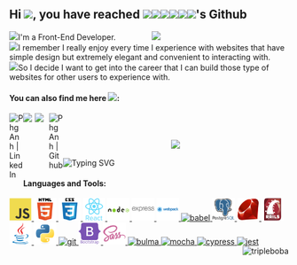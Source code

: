 ## Hi <img width="4%" src="https://media.giphy.com/media/hvRJCLFzcasrR4ia7z/giphy.gif" />, you have reached <img width="5%" src="https://cdn-icons-png.flaticon.com/512/4019/4019665.png" ><img width="5%" src="https://cdn-icons-png.flaticon.com/512/4019/4019919.png" ><img width="5%" src="https://cdn-icons-png.flaticon.com/512/4019/4019787.png" ><img width="4%" src="https://cdn-icons-png.flaticon.com/512/4019/4019828.png" ><img width="5%" src="https://cdn-icons-png.flaticon.com/512/4019/4019733.png" ><img width="5%" src="https://cdn-icons-png.flaticon.com/512/4019/4019978.png" >'s Github 

<img align="right" src="https://github.com/SP-XD/SP-XD/blob/main/images/dino_rounded.gif?raw=true" href="https://github.com/SP-XD" width="49%" />
<div>
<img width="4%" src="https://cdn-icons-png.flaticon.com/512/7206/7206286.png"/>I'm a Front-End Developer.<br>
<img width="4%" src="https://cdn-icons-png.flaticon.com/512/7206/7206282.png">I remember I really enjoy every time I experience with websites that have simple design but extremely elegant and convenient to interacting with.<br>
<img width="3.5%" src="https://cdn-icons-png.flaticon.com/512/7206/7206291.png">So I decide I want to get into the career that I can build those type of websites for other users to experience with.<br>
</div>


#### You can also find me here <img width="4%" src="https://cdn-icons-png.flaticon.com/512/7206/7206274.png"/>:
[<img align="left" width="5%" alt="PhgAnh | LinkedIn" src="https://cdn-icons.flaticon.com/png/512/3488/premium/3488326.png?token=exp=1649402666~hmac=09cc9b602a1880c3984806ba68c35eee"/>][linkedin]
[<img align="left" width="4.2%" src="https://cdn-icons.flaticon.com/png/512/896/premium/896846.png?token=exp=1649402830~hmac=727220b2c819e4e102932967b1882129" />][resume]
[<img align="left" width="5%" src="https://cdn-icons.flaticon.com/png/512/2721/premium/2721688.png?token=exp=1649402719~hmac=3f97371cf599ee192d6187774e193aa5"/>][portfolio]
[<img align="left" width="5%" alt="PhgAnh | Github" src="https://cdn-icons.flaticon.com/png/512/3488/premium/3488426.png?token=exp=1649402271~hmac=25d6db0f9302dd6d0aa377078e673db7"/>][other github]
<br><br>
<p align="center" width="100%">
  <img width="4%" src="https://github.githubassets.com/images/mona-loading-default.gif"></img>

  ![Typing SVG](https://readme-typing-svg.herokuapp.com?font=Helvetica&size=15&duration=3000&color=3E3E3E&center=true&center=true&center=true&lines=loading+fun+.+.+.+.+.+;.+.+.+.+.+.+.+.+.+;one+moment+please+.+.+.)
    
</p>

[linkedin]: https://linkedin.com/in/phganh
[resume]: https://bit.ly/3NS3fXs
[portfolio]: https://phganh.com
[other github]: https://github.com/phganh


<h4>Languages and Tools:</h4>
<a href="https://developer.mozilla.org/en-US/docs/Web/JavaScript" target="_blank" rel="noreferrer"> <img src="https://raw.githubusercontent.com/devicons/devicon/master/icons/javascript/javascript-original.svg" alt="javascript" width="8%"/> </a>
<a href="https://www.w3.org/html/" target="_blank" rel="noreferrer"> <img src="https://raw.githubusercontent.com/devicons/devicon/master/icons/html5/html5-original-wordmark.svg" alt="html5" width="8%"/> </a>
<a href="https://www.w3schools.com/css/" target="_blank" rel="noreferrer"> <img src="https://raw.githubusercontent.com/devicons/devicon/master/icons/css3/css3-original-wordmark.svg" alt="css3" width="8%"/> </a>
<a href="https://reactjs.org/" target="_blank" rel="noreferrer"> <img src="https://raw.githubusercontent.com/devicons/devicon/master/icons/react/react-original-wordmark.svg" alt="react" width="8%"/> </a>
<a href="https://nodejs.org" target="_blank" rel="noreferrer"> <img src="https://raw.githubusercontent.com/devicons/devicon/master/icons/nodejs/nodejs-original-wordmark.svg" alt="nodejs" width="8%"/> </a>
<a href="https://expressjs.com" target="_blank" rel="noreferrer"> <img src="https://raw.githubusercontent.com/devicons/devicon/master/icons/express/express-original-wordmark.svg" alt="express" width="8%"/> </a>
<a href="https://webpack.js.org" target="_blank" rel="noreferrer"> <img src="https://raw.githubusercontent.com/devicons/devicon/d00d0969292a6569d45b06d3f350f463a0107b0d/icons/webpack/webpack-original-wordmark.svg" alt="webpack" width="8%"/> </a>
<a href="https://babeljs.io/" target="_blank" rel="noreferrer"> <img src="https://www.vectorlogo.zone/logos/babeljs/babeljs-icon.svg" alt="babel" width="8%"/> </a>
<a href="https://www.postgresql.org" target="_blank" rel="noreferrer"> <img src="https://raw.githubusercontent.com/devicons/devicon/master/icons/postgresql/postgresql-original-wordmark.svg" alt="postgresql" width="8%"/> </a>
<a href="https://www.ruby-lang.org/en/" target="_blank" rel="noreferrer"> <img src="https://raw.githubusercontent.com/devicons/devicon/master/icons/ruby/ruby-original.svg" alt="ruby" width="8%"/> </a>
<a href="https://rubyonrails.org" target="_blank" rel="noreferrer"> <img src="https://raw.githubusercontent.com/devicons/devicon/master/icons/rails/rails-original-wordmark.svg" alt="rails" width="8%"/> </a>
<a href="https://www.java.com" target="_blank" rel="noreferrer"> <img src="https://raw.githubusercontent.com/devicons/devicon/master/icons/java/java-original.svg" alt="java" width="8%"/> </a>
<a href="https://www.python.org" target="_blank" rel="noreferrer"> <img src="https://raw.githubusercontent.com/devicons/devicon/master/icons/python/python-original.svg" alt="python" width="8%"/> </a>
<a href="https://git-scm.com/" target="_blank" rel="noreferrer"> <img src="https://www.vectorlogo.zone/logos/git-scm/git-scm-icon.svg" alt="git" width="8%"/> </a>
<a href="https://getbootstrap.com" target="_blank" rel="noreferrer"> <img src="https://raw.githubusercontent.com/devicons/devicon/master/icons/bootstrap/bootstrap-plain-wordmark.svg" alt="bootstrap" width="8%"/> </a>
<a href="https://sass-lang.com" target="_blank" rel="noreferrer"> <img src="https://raw.githubusercontent.com/devicons/devicon/master/icons/sass/sass-original.svg" alt="sass" width="8%"/> </a>
<a href="https://bulma.io/" target="_blank" rel="noreferrer"> <img src="https://raw.githubusercontent.com/gilbarbara/logos/804dc257b59e144eaca5bc6ffd16949752c6f789/logos/bulma.svg" alt="bulma" width="8%"/> </a>
<a href="https://mochajs.org" target="_blank" rel="noreferrer"> <img src="https://www.vectorlogo.zone/logos/mochajs/mochajs-icon.svg" alt="mocha" width="8%"/> </a>
<a href="https://www.cypress.io" target="_blank" rel="noreferrer"> <img src="https://raw.githubusercontent.com/simple-icons/simple-icons/6e46ec1fc23b60c8fd0d2f2ff46db82e16dbd75f/icons/cypress.svg" alt="cypress" width="8%"/> </a>
<a href="https://jestjs.io" target="_blank" rel="noreferrer"> <img src="https://www.vectorlogo.zone/logos/jestjsio/jestjsio-icon.svg" alt="jest" width="8%"/> </a>

<img align="right" src="https://github-readme-stats.vercel.app/api/top-langs?username=tripleboba&show_icons=true&locale=en&layout=compact" alt="tripleboba" />
